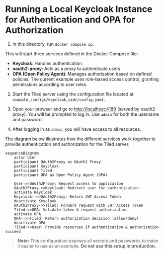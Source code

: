 # Running a Local Keycloak Instance for Authentication and OPA for Authorization

1. In this directory, run `docker compose up`.

This will start three services defined in the Docker Compose file:
- **Keycloak**: Handles authentication.
- **oauth2-proxy**: Acts as a proxy to authenticate users.
- **OPA (Open Policy Agent)**: Manages authorization based on defined policies. The current example uses role-based access control, granting permissions according to user roles.

2. Start the Tiled server using the configuration file located at `example_configs/keycloak_oidc/config.yaml`.
3. Open your browser and go to [http://localhost:4180](http://localhost:4180) (served by oauth2-proxy). You will be prompted to log in. Use `admin` for both the username and password.

4. After logging in as `admin`, you will have access to all resources.

The diagram below illustrates how the different services work together to provide authentication and authorization for the Tiled server.

```mermaid
sequenceDiagram
    actor User
    participant OAuth2Proxy as OAuth2 Proxy
    participant Keycloak
    participant Tiled
    participant OPA as Open Policy Agent (OPA)

    User->>OAuth2Proxy: Request access to application
    OAuth2Proxy->>Keycloak: Redirect user for authentication
    activate Keycloak
    Keycloak-->>OAuth2Proxy: Return JWT Access Token
    deactivate Keycloak
    OAuth2Proxy->>Tiled: Forward request with JWT Access Token
    Tiled->>OPA: Validate token & request authorization
    activate OPA
    OPA-->>Tiled: Return authorization decision (allow/deny)
    deactivate OPA
    Tiled->>User: Provide resources if authentication & authorization succeed
```

> **Note:** This configuration exposes all secrets and passwords to make it easier to use as an example. **Do not use this setup in production.**
